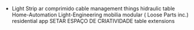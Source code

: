 - Light Strip
  ar comprimido
  cable management things
  hidraulic table
  Home-Automation
  Light-Engineering
  mobilia modular ( Loose Parts inc.)
  residential app
  SETAR ESPAÇO DE CRIATIVIDADE
  table extensions
